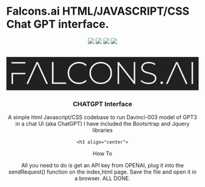 

# Falcons.ai HTML/JAVASCRIPT/CSS Chat GPT interface.

<div id="top"></div>
<div align="center">

![](https://img.shields.io/badge/License-MIT-blue)
![](https://img.shields.io/github/issues/mstatt/jetson-interface_installer)
![](https://img.shields.io/github/forks/mstatt/jetson-interface_installer)
![](https://img.shields.io/badge/BASH-LINUX-brightgreen)
 
</div>



<!-- PROJECT LOGO -->
<br />
<div align="center">
  <a href="https://github.com/mstatt/chatGPT">
    <img src="assets/falcons-logo2.png" alt="Logo" >
  </a>

  <h3 align="center">
CHATGPT Interface</h3>

  <p align="center">
    A simple html Javascript/CSS codebase to run Davinci-003 model of GPT3 in a chat UI (aka ChatGPT)
    I have included the Bootsrtrap and Jquery libraries
    <br />

  </p>


    <h3 align="center">
How To</h3>

  <p align="center">
    All you need to do is get an API key from OPENAI, plug it into the sendRequest() function on the index,html page.
    Save the file and open it in a browser. ALL DONE.
    <br />

  </p>
</div>
